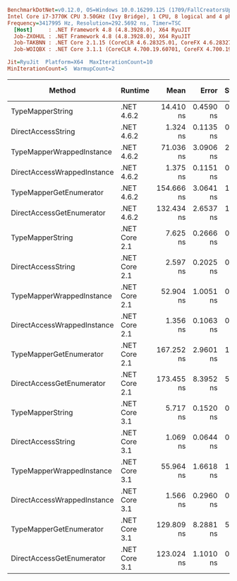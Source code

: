 ``` ini

BenchmarkDotNet=v0.12.0, OS=Windows 10.0.16299.125 (1709/FallCreatorsUpdate/Redstone3)
Intel Core i7-3770K CPU 3.50GHz (Ivy Bridge), 1 CPU, 8 logical and 4 physical cores
Frequency=3417995 Hz, Resolution=292.5692 ns, Timer=TSC
  [Host]     : .NET Framework 4.8 (4.8.3928.0), X64 RyuJIT
  Job-ZXOHUL : .NET Framework 4.8 (4.8.3928.0), X64 RyuJIT
  Job-TAKBNN : .NET Core 2.1.15 (CoreCLR 4.6.28325.01, CoreFX 4.6.28327.02), X64 RyuJIT
  Job-WOIQBX : .NET Core 3.1.1 (CoreCLR 4.700.19.60701, CoreFX 4.700.19.60801), X64 RyuJIT

Jit=RyuJit  Platform=X64  MaxIterationCount=10  
MinIterationCount=5  WarmupCount=2  

```
|                      Method |       Runtime |       Mean |     Error |    StdDev |  Ratio | RatioSD |  Gen 0 | Gen 1 | Gen 2 | Allocated |
|---------------------------- |-------------- |-----------:|----------:|----------:|-------:|--------:|-------:|------:|------:|----------:|
|            TypeMapperString |    .NET 4.6.2 |  14.410 ns | 0.4590 ns | 0.3036 ns |  10.95 |    0.54 |      - |     - |     - |         - |
|          DirectAccessString |    .NET 4.6.2 |   1.324 ns | 0.1135 ns | 0.0594 ns |   1.00 |    0.00 |      - |     - |     - |         - |
|   TypeMapperWrappedInstance |    .NET 4.6.2 |  71.036 ns | 3.0906 ns | 2.0442 ns |  53.29 |    3.36 | 0.0114 |     - |     - |      48 B |
| DirectAccessWrappedInstance |    .NET 4.6.2 |   1.375 ns | 0.1151 ns | 0.0685 ns |   1.04 |    0.06 |      - |     - |     - |         - |
|     TypeMapperGetEnumerator |    .NET 4.6.2 | 154.666 ns | 3.0641 ns | 1.0927 ns | 116.50 |    6.55 | 0.0134 |     - |     - |      56 B |
|   DirectAccessGetEnumerator |    .NET 4.6.2 | 132.434 ns | 2.6537 ns | 1.5792 ns | 100.18 |    3.58 | 0.0134 |     - |     - |      56 B |
|            TypeMapperString | .NET Core 2.1 |   7.625 ns | 0.2666 ns | 0.1764 ns |   5.79 |    0.31 |      - |     - |     - |         - |
|          DirectAccessString | .NET Core 2.1 |   2.597 ns | 0.2025 ns | 0.1205 ns |   1.98 |    0.14 |      - |     - |     - |         - |
|   TypeMapperWrappedInstance | .NET Core 2.1 |  52.904 ns | 1.0051 ns | 0.6648 ns |  40.10 |    1.95 | 0.0114 |     - |     - |      48 B |
| DirectAccessWrappedInstance | .NET Core 2.1 |   1.356 ns | 0.1063 ns | 0.0472 ns |   1.02 |    0.06 |      - |     - |     - |         - |
|     TypeMapperGetEnumerator | .NET Core 2.1 | 167.252 ns | 2.9601 ns | 1.0556 ns | 125.96 |    6.57 | 0.0074 |     - |     - |      32 B |
|   DirectAccessGetEnumerator | .NET Core 2.1 | 173.455 ns | 8.3952 ns | 5.5529 ns | 129.87 |    6.80 | 0.0074 |     - |     - |      32 B |
|            TypeMapperString | .NET Core 3.1 |   5.717 ns | 0.1520 ns | 0.0395 ns |   4.35 |    0.22 |      - |     - |     - |         - |
|          DirectAccessString | .NET Core 3.1 |   1.069 ns | 0.0644 ns | 0.0167 ns |   0.81 |    0.04 |      - |     - |     - |         - |
|   TypeMapperWrappedInstance | .NET Core 3.1 |  55.964 ns | 1.6618 ns | 1.0992 ns |  42.32 |    1.76 | 0.0114 |     - |     - |      48 B |
| DirectAccessWrappedInstance | .NET Core 3.1 |   1.566 ns | 0.2960 ns | 0.1958 ns |   1.14 |    0.16 |      - |     - |     - |         - |
|     TypeMapperGetEnumerator | .NET Core 3.1 | 129.809 ns | 8.2881 ns | 5.4821 ns |  99.43 |    5.40 | 0.0076 |     - |     - |      32 B |
|   DirectAccessGetEnumerator | .NET Core 3.1 | 123.024 ns | 1.1010 ns | 0.2859 ns |  93.60 |    4.81 | 0.0076 |     - |     - |      32 B |
